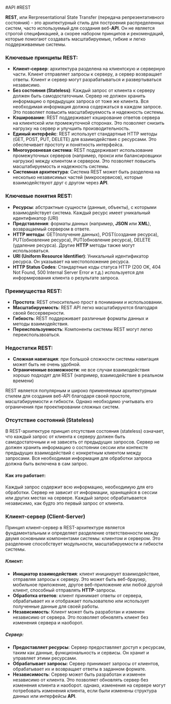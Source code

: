 #API #REST 

**REST**, или Rerpresentational State Transfer (передача репрезентативного состояния) - это архитектурный стиль для построения распределенных систем, часто используемый для создания веб-**API**. Он не является строгой спецификацией, а скорее набором принципов и рекомендаций, которые помогают создавать масштабируемые, гибкие и легко поддерживаемые системы.
### Ключевые принципы **REST**:
- **Клиент-сервер**: архитектура разделена на клиентскую и серверную части. Клиент отправляет запросы к серверу, а сервер возвращает ответы. Клиент и сервер могут разрабатываться и развертываться независимо.
- **Без состояния (Stateless)**: Каждый запрос от клиента к серверу должен быть самодостаточным. Сервер не должен хранить информацию о предыдущих запроса от тоже же клиента. Вся необходимая информация должна содержаться в каждом запросе. Это позволяет повысить масштабируемость и надежность системы.
- **Кэширование**: REST поддерживает кэширование ответов сервера на клиентской или промежуточной сторонах. Это позволяет снизить нагрузку на сервер и улучшить производительность.
- **Единый интерфейс**: REST использует стандартные HTTP методы (GET, POST, PUT, DELETE) для взаимодействия с ресурсами. Это обеспечивает простоту и понятность интерфейса.
- **Многоуровневая система**: REST поддерживает использование промежуточных серверов (например, прокси или балансировщики нагрузки) между клиентом и сервером. Это позволяет повысить масштабируемость и надежность системы.
- **Системная архитектура**: Система REST может быть разделена на несколько независимых частей (микросервисов), которые взаимодействуют друг с другом через **API**.
### Ключевые понятия **REST**:
- **Ресурсы**: абстрактные сущности (данные, объекты), с которыми взаимодействует система. Каждый ресурс имеет уникальный идентификатор (URI)
- **Представления**: форматы данных (например, **JSON** или **XML**), возвращаемый сервером в ответе. 
- **HTTP методы**: GET(получение данных), POST(создание ресурса), PUT(обновление ресурса), PUT(обновление ресурса), DELETE (удаление ресурса). Другие **HTTP** методы также могут использоваться.
- **URI (Uniform Resource Identifier)**: Уникальный идентификатор ресурса. Он указывает на местоположение ресурса.
- **HTTP Status Codes**: Стандартные коды статуса HTTP (200 OK, 404 Not Found, 500 Internal Server Error и т.д.) используется для информирования клиента о результате запроса.
### Преимущества **REST**:
- **Простота**: REST относительно прост в понимании и использовании.
- **Масштабируемость**: REST API легко масштабируются благодаря своей бессерверности.
- **Гибкость**: REST поддерживает различные форматы данных и методы взаимодействия.
- **Переиспользуемость**: Компоненты системы REST могут легко переиспользвоаться.
### Недостатки **REST**:
- **Сложная навигация**: при большой сложности системы навигация может быть не очень удобной.
- **Ограниченные возможности**: не все случаи взаимодействия хорошо подходят для REST (например, взаимодействие в реальном времени)

REST является популярным и широко применяемым архитектурным стилем для создания веб-API благодаря своей простоте, масштабируемости и гибкости. Однако необходимо учитывать  его ограничения при проектировании сложных систем.
### Отсутствие состояний (Stateless)
В REST-архитектуре принцип отсутствия состояния (stateless) означает, что каждый запрос от клиента к серверу должен быть самодостаточным и не зависеть от предыдущих запросов. Сервер не должен хранить информацию о состоянии сессии или контексте предыдущих взаимодействий с конкретным клиентом между запросами. Вся необходимая информация для обработки запроса должна быть включена в сам запрос.
#### Как это работает:
Каждый запрос содержит всю информацию, необходимую для его обработки. Сервер не зависит от информации, хранящейся в сессии или других местах на сервере. Каждый запрос обрабатывается независимо, как будто это первый запрос от клиента.
### Клиент-сервер (Client-Server)
Принцип клиент-сервер в REST-архитектуре является фундаментальным и определяет разделение ответственности между двумя основными компонентами системы: клиентом и сервером. Это разделение способствует модульности, масштабируемости и гибкости системы.
##### Клиент:
- **Инициатор взаимодействия**: клиент инициирует взаимодействие, отправляя запросы к серверу. Это может быть веб-браузер, мобильное приложение, другое веб-приложение или любой другой клиент, способный отправлять **HTTP**-запросы.
- **Обработка ответов**: клиент принимает ответы от сервера, обрабатывает их и отображает пользователю или использует полученные данные для своей работы.
- **Независимость**: Клиент может быть разработан и изменен независимо от сервера. Это позволяет обновлять клиент без изменения сервера и наоборот.
##### Сервер:
- **Предоставляет ресурсы**: Сервер предоставляет доступ к ресурсам, таким как данные, функциональность и сервисы. Он хранит и управляет этими ресурсами.
- **Обрабатывает запросы:** Сервер принимает запросы от клиентов, обрабатывает их и возвращает ответы в заданном формате.
- **Независимость**: Сервер может быть разработан и изменен независимо от клиента. Это позволяет обновлять сервер без изменения клиента и наоборот. однако, изменения на сервере могут потребовать изменения клиента, если были изменены структура данных или интерфейсы **API**. 